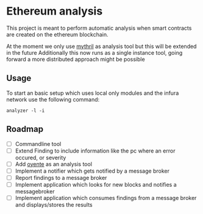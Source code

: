 # Ethereum analysis
This project is meant to perform automatic analysis when smart contracts are created on the ethereum blockchain.

At the moment we only use [mythril](https://github.com/ConsenSys/mythril) as analysis tool but this will be extended in the future
Additionally this now runs as a single instance tool, going forward a more distributed approach might be possible

## Usage
To start an basic setup which uses local only modules and the infura network use the following command:
```
analyzer -l -i
```

## Roadmap
- [ ] Commandline tool
- [ ] Extend Finding to include information like the pc where an error occured, or severity
- [ ] Add [oyente](https://github.com/melonproject/oyente) as an analysis tool
- [ ] Implement a notifier which gets notified by a message broker
- [ ] Report findings to a message broker
- [ ] Implement application which looks for new blocks and notifies a messagebroker
- [ ] Implement application which consumes findings from a message broker and displays/stores the results

